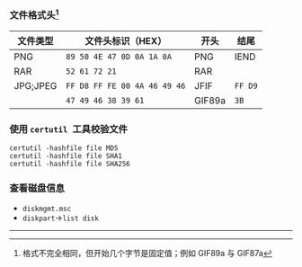 ### 文件格式头[^1]

| 文件类型 | 文件头标识（HEX）            | 开头   | 结尾    |
| -------- | ---------------------------- | ------ | ------- |
| PNG      | `89 50 4E 47 0D 0A 1A 0A`    | PNG    | IEND    |
| RAR      | `52 61 72 21`                | RAR    |         |
| JPG;JPEG | `FF D8 FF FE 00 4A 46 49 46` | JFIF   | `FF D9` |
|          | `47 49 46 38 39 61`          | GIF89a | `3B`    |

### 使用 `certutil `工具校验文件

```
certutil -hashfile file MD5
certutil -hashfile file SHA1
certutil -hashfile file SHA256
```

### 查看磁盘信息

- `diskmgmt.msc`
- `diskpart`→`list disk`

---

[^1]: 格式不完全相同，但开始几个字节是固定值；例如 GIF89a 与 GIF87a